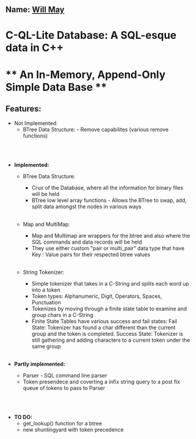 ## Name: <ins> Will May</ins>

# C-QL-Lite Database: A SQL-esque data in C++

# ** An In-Memory, Append-Only Simple Data Base **

## Features:

- Not Implemented:
  - BTree Data Structure: - Remove capabilites (various remove functions)

<br><br>

- <strong>Implemented:</strong>

  - BTree Data Structure:
    - Crux of the Database, where all the information for binary files will be held
    - BTree low level array functions - Allows the BTree to swap, add, split data amongst the nodes in various ways
    <br><br>

  - Map and MultiMap:
    - Map and Multimap are wrappers for the btree and also where the SQL commands and data records will be held
    - They use either custom "pair or multi_pair" data type that have Key : Value pairs for their respected btree values
      <br><br>

  - String Tokenizer:
    - Simple tokenizer that takes in a C-String and splits each word up into a token
    - Token types: Alphanumeric, Digit, Operators, Spaces, Punctuation
    - Tokenizes by moving through a finite state table to examine and group chars in a C-String
    - Finite State Tables have various success and fail states: Fail State: Tokenizer has found a char different than the current group and the token is completed. Success State: Tokenizer is still gathering and adding characters to a current token under the same group
      <br><br>

- <strong> Partly implemented:</strong>
  - Parser - SQL command line parser
  - Token presendece and coverting a infix string query to a post fix queue of tokens to pass to Parser

<br><br>

- <strong>TO DO:</strong>
  - get_lookup() function for a btree
  - new shuntingyard with token precedence

<br><br>
